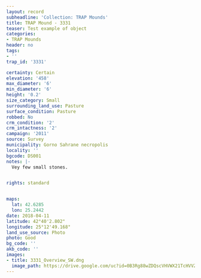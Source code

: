 ```yaml
---
layout: record
subheadline: 'Collection: TRAP Mounds'
title: TRAP Mound - 3331
teaser: Test example of object
categories:
- TRAP Mounds
header: no
tags:
- ''
trap_id: '3331'

certainty: Certain
elevation: '458'
max_diameter: '6'
min_diameter: '6'
height: '0.2'
size_category: Small
surrounding_land_use: Pasture
surface_condition: Pasture
robbed: No
crm_condition: '2'
crm_intactness: '2'
campaign: '2011'
source: Survey
municipality: Gorno Sahrane necropolis
locality: ''
bgcode: DS001
notes: |-
  Vey few small stones.


rights: standard


maps:
  lat: 42.6285
  lon: 25.2442
date: 2018-04-11
latitude: 42°40'2.802"
longitude: 25°12'49.168"
land_use_source: Photo
photo: Good
bg_code: ''
akb_code: ''
images:
- title: 3331_Overview_SW.dng
  image_path: https://drive.google.com/uc?id=0B3Rg88wZDQscVHVWX21TcHVVZVU
---
```

